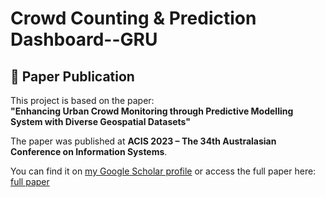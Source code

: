 # Crowd Counting & Prediction Dashboard--GRU

## 📄 Paper Publication

This project is based on the paper:  
**"Enhancing Urban Crowd Monitoring through Predictive Modelling System with Diverse Geospatial Datasets"**

The paper was published at **ACIS 2023 – The 34th Australasian Conference on Information Systems**.

You can find it on [my Google Scholar profile]([https://scholar.google.com/](https://scholar.google.com/citations?user=RBLmDH8AAAAJ&hl=zh-TW)) or access the full paper here: [full paper](https://aisel.aisnet.org/acis2023/30/)


